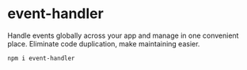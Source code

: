 # event-handler

Handle events globally across your app and manage in one convenient place.
Eliminate code duplication, make maintaining easier.

`npm i event-handler`
